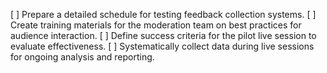 [ ] Prepare a detailed schedule for testing feedback collection systems.
[ ] Create training materials for the moderation team on best practices for audience interaction.
[ ] Define success criteria for the pilot live session to evaluate effectiveness.
[ ] Systematically collect data during live sessions for ongoing analysis and reporting.